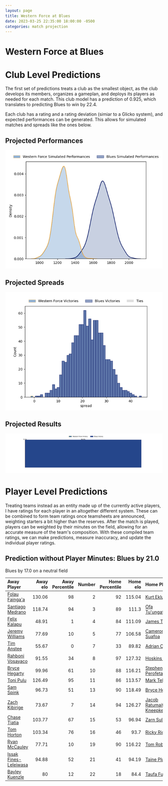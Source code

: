 ```yaml
---  
layout: page  
title: Western Force at Blues  
date: 2023-03-25 22:35:00 18:00:00 -0500  
categories: match projection  
---
```

# Western Force at Blues

# Club Level Predictions


The first set of predictions treats a club as the smallest object, as the club develops its members, organizes a gameplan, and deploys its players as needed for each match. This club model has a prediction of 0.925, which translates to predicting Blues to win by 22.4.

Each club has a rating and a rating deviation (simiar to a Glicko system), and expected performances can be generated. This allows for simulated matches and spreads like the ones below.
## Projected Performances


![Projected Performances](plots/performances_2023-03-25-Blues-WesternForce.png)
## Projected Spreads


![Projected Spreads](plots/spreads_2023-03-25-Blues-WesternForce.png)
## Projected Results


![Projected Results](plots/resultbar_2023-03-25-Blues-WesternForce.png)
# Player Level Predictions


Treating teams instead as an entity made up of the currently active players, I have ratings for each player in an altogether different system. These can be combined to form team ratings once teamsheets are announced, weighting starters a bit higher than the reserves. After the match is played, players can be weighted by their minutes on the field, allowing for an accurate measure of the team's composition. With these compiled team ratings, we can make predictions, measure inaccuracy, and update the individual player ratings.
## Prediction without Player Minutes: Blues by 21.0


Blues by 17.0 on a neutral field



| Away Player                                                               |   Away elo |   Away Percentile |   Number |   Home Percentile |   Home elo | Home Player                                                                               |
|:--------------------------------------------------------------------------|-----------:|------------------:|---------:|------------------:|-----------:|:------------------------------------------------------------------------------------------|
| [Folau Fainga'a](..//playerfiles//FolauFainga'a_cleaned.md)               |     130.06 |                98 |        2 |                92 |     115.04 | [Kurt Eklund](..//playerfiles//KurtEklund_cleaned.md)                                     |
| [Santiago Medrano](..//playerfiles//SantiagoMedrano_cleaned.md)           |     118.74 |                94 |        3 |                89 |     111.3  | [Ofa Tu'ungafasi](..//playerfiles//OfaTu'ungafasi_cleaned.md)                             |
| [Felix Kalapu](..//playerfiles//FelixKalapu_cleaned.md)                   |      48.91 |                 1 |        4 |                84 |     111.09 | [James Tucker](..//playerfiles//JamesTucker_cleaned.md)                                   |
| [Jeremy Williams](..//playerfiles//JeremyWilliams_cleaned.md)             |      77.69 |                10 |        5 |                77 |     106.58 | [Cameron Suafoa](..//playerfiles//CameronSuafoa_cleaned.md)                               |
| [Tim Anstee](..//playerfiles//TimAnstee_cleaned.md)                       |      55.67 |                 0 |        7 |                33 |      89.82 | [Adrian Choat](..//playerfiles//AdrianChoat_cleaned.md)                                   |
| [Rahboni Vosayaco](..//playerfiles//RahboniVosayaco_cleaned.md)           |      91.55 |                34 |        8 |                97 |     127.32 | [Hoskins Sotutu](..//playerfiles//HoskinsSotutu_cleaned.md)                               |
| [Bryce Hegarty](..//playerfiles//BryceHegarty_cleaned.md)                 |      99.96 |                61 |       10 |                88 |     116.21 | [Stephen Perofeta](..//playerfiles//StephenPerofeta_cleaned.md)                           |
| [Toni Pulu](..//playerfiles//ToniPulu_cleaned.md)                         |     126.49 |                95 |       11 |                86 |     113.57 | [Mark Telea](..//playerfiles//MarkTelea_cleaned.md)                                       |
| [Sam Spink](..//playerfiles//SamSpink_cleaned.md)                         |      96.73 |                51 |       13 |                90 |     118.49 | [Bryce Heem](..//playerfiles//BryceHeem_cleaned.md)                                       |
| [Zach Kibirige](..//playerfiles//ZachKibirige_cleaned.md)                 |      73.67 |                 7 |       14 |                94 |     126.27 | [Jacob Ratumaitavuki-Kneepkens](..//playerfiles//JacobRatumaitavuki-Kneepkens_cleaned.md) |
| [Chase Tiatia](..//playerfiles//ChaseTiatia_cleaned.md)                   |     103.77 |                67 |       15 |                53 |      96.94 | [Zarn Sullivan](..//playerfiles//ZarnSullivan_cleaned.md)                                 |
| [Tom Horton](..//playerfiles//TomHorton_cleaned.md)                       |     103.34 |                76 |       16 |                46 |      93.7  | [Ricky Riccitelli](..//playerfiles//RickyRiccitelli_cleaned.md)                           |
| [Ryan McCauley](..//playerfiles//RyanMcCauley_cleaned.md)                 |      77.71 |                10 |       19 |                90 |     116.22 | [Tom Robinson](..//playerfiles//TomRobinson_cleaned.md)                                   |
| [Issak Fines-Leleiwasa](..//playerfiles//IssakFines-Leleiwasa_cleaned.md) |      94.88 |                52 |       21 |                41 |      94.19 | [Taine Plumtree](..//playerfiles//TainePlumtree_cleaned.md)                               |
| [Bayley Kuenzle](..//playerfiles//BayleyKuenzle_cleaned.md)               |      80    |                12 |       22 |                18 |      84.4  | [Taufa Funaki](..//playerfiles//TaufaFunaki_cleaned.md)                                   |

